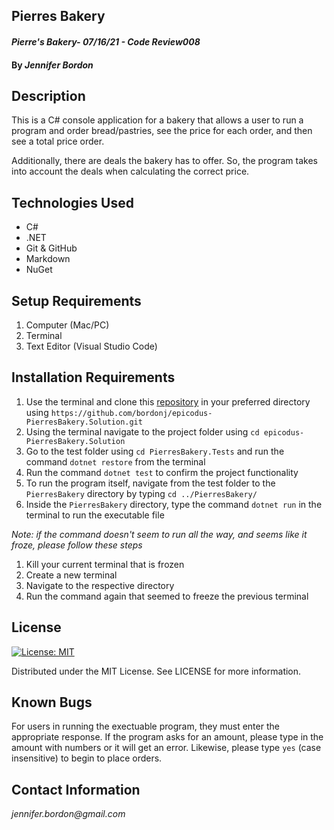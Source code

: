 ## Pierres Bakery

#### _Pierre's Bakery- 07/16/21 - Code Review008_

#### By _**Jennifer Bordon**_
## Description
This is a C# console application for a bakery that allows a user to run a program and order bread/pastries, see the price for each order, and then see a total price order. 

Additionally, there are deals the bakery has to offer. So, the program takes into account the deals when calculating the correct price. 
## Technologies Used
* C#
* .NET
* Git & GitHub
* Markdown
* NuGet
## Setup Requirements
1. Computer (Mac/PC)
2. Terminal
3. Text Editor (Visual Studio Code)
## Installation Requirements
1. Use the terminal and clone this [repository](https://github.com/bordonj/epicodus-PierresBakery.Solution) in your preferred directory using ```https://github.com/bordonj/epicodus-PierresBakery.Solution.git```
2. Using the terminal navigate to the project folder using ```cd epicodus-PierresBakery.Solution```
3. Go to the test folder using ```cd PierresBakery.Tests``` and run the command ```dotnet restore``` from the terminal
4. Run the command ```dotnet test``` to confirm the project functionality
5. To run the program itself, navigate from the test folder to the `PierresBakery` directory by typing ```cd ../PierresBakery/```
6. Inside the `PierresBakery` directory, type the command `dotnet run` in the terminal to run the executable file

_Note: if the command doesn't seem to run all the way, and seems like it froze, please follow these steps_
  1. Kill your current terminal that is frozen
  2. Create a new terminal
  3. Navigate to the respective directory
  4. Run the command again that seemed to freeze the previous terminal
## License
[![License: MIT](https://img.shields.io/badge/License-MIT-yellow.svg)](https://opensource.org/licenses/MIT)

Distributed under the MIT License. See LICENSE for more information.

## Known Bugs
For users in running the exectuable program, they must enter the appropriate response. If the program asks for an amount, please type in the amount with numbers or it will get an error. Likewise, please type `yes` (case insensitive) to begin to place orders. 

## Contact Information
_jennifer.bordon@gmail.com_


